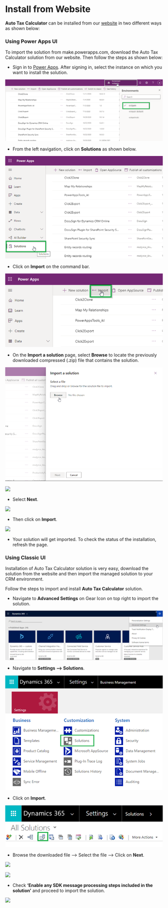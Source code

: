 # Install from Website

**Auto Tax Calculator** can be installed from our [website](https://www.inogic.com/product/productivity-apps/automated-tax-calculation-processing-dynamics-365-crm) in two different ways as shown below:

### Using Power Apps UI

To import the solution from make.powerapps.com, download the Auto Tax Calculator solution from our website. Then follow the steps as shown below:

* Sign in to [Power Apps](https://make.powerapps.com/?utm\_source=padocs\&utm\_medium=linkinadoc\&utm\_campaign=referralsfromdoc). After signing in, select the instance on which you want to install the solution.

![](<../../.gitbook/assets/1 (146).png>)

* From the left navigation, click on **Solutions** as shown below.

![](<../../.gitbook/assets/2 (14).png>)

* Click on **Import** on the command bar.

![](<../../.gitbook/assets/3 (7).png>)

*
  On the **Import a solution** page, select **Browse** to locate the previously downloaded compressed (.zip) file that contains the solution.

![](<../../.gitbook/assets/4 (2).png>)

![](../../.gitbook/assets/Power\_1.1.png)

* Select **Next**.

![](../../.gitbook/assets/Power\_1.png)

* Then click on **Import**.

![](../../.gitbook/assets/Power\_2.png)

* Your solution will get imported. To check the status of the installation, refresh the page.

### Using Classic UI

Installation of Auto Tax Calculator solution is very easy, download the solution from the website and then import the managed solution to your CRM environment.&#x20;

Follow the steps to import and install **Auto Tax Calculator** solution.

* Navigate to **Advanced Settings** on Gear Icon on top right to import the solution.

![](<../../.gitbook/assets/1 (202).png>)

* Navigate to **Settings --> Solutions**.

![](../../.gitbook/assets/2.png)

* Click on **Import**.

![](<../../.gitbook/assets/3 (15).png>)

* Browse the downloaded file --> Select the file --> Click on **Next**.

![](../../.gitbook/assets/Install\_9.png)

![](../../.gitbook/assets/Install\_10.png)

* Check **‘Enable any SDK message processing steps included in the solution’** and proceed to import the solution.

![](<../../.gitbook/assets/Install\_8 - Copy.png>)

###
